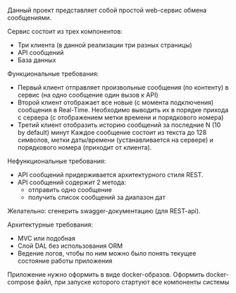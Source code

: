Данный проект представляет собой простой web-сервис обмена сообщениями.

Сервис состоит из трех компонентов:
- Три клиента (в данной реализации три разных страницы)
- API сообщений
- База данных

Функциональные требования:
- Первый клиент отправляет произвольные сообщения (по контенту) в сервис (на одно сообщение один вызов к API)
- Второй клиент отображает все новые (с момента подключения) сообщения в Real-Time. Необходимо выводить их в порядке прихода с сервера (с отображением метки времени и порядкового номера)
- Третий клиент отобразить историю сообщений за последние N (10 by default) минут
Каждое сообщение состоит из текста до 128 символов, метки даты/времени (устанавливается на сервере) и порядкового номера (приходит от клиента).

Нефункциональные требования:
- API сообщений придерживается архитектурного стиля REST.
- API сообщений содержит 2 метода:
  - отправить одно сообщение
  - получить список сообщений за диапазон дат

Желательно: сгенерить swagger-документацию (для REST-api).

Архитектурные требования: 
* MVC или подобная
* Слой DAL без использования ORM
* Ведение логов, чтобы по ним можно было понять текущее состояние работы приложения

Приложение нужно оформить в виде docker-образов.
Оформить docker-compose файл, при запуске которого стартуют все компоненты системы
